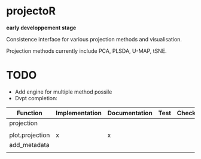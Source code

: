 # projectoR

**early developpement stage**

Consistence interface for various projection methods and visualisation.

Projection methods currently include PCA, PLSDA, U-MAP, tSNE.


# TODO

* Add engine for multiple method possile
* Dvpt completion:

| Function       | Implementation | Documentation | Test | Check |
|----------------|----------------|---------------|------|-------|
| projection     |                |               |      |       |
|                |                |               |      |       |
|plot.projection |        x       |       x       |      |       |
|add_metadata    |                |               |      |       |
|            |                |               |      |       |
